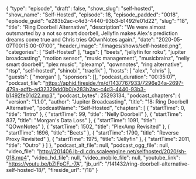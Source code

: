 {
  "type": "episode",
  "draft": false,
  "show_slug": "self-hosted",
  "show_name": "Self-Hosted",
  "episode": 18,
  "episode_padded": "0018",
  "episode_guid": "e283b2ac-c4d3-4440-93b3-b1492fe01d22",
  "slug": "18",
  "title": "Ring Doorbell Alternative",
  "description": "We were almost outsmarted by a not so smart doorbell, Jellyfin makes Alex's prediction dreams come true and Chris tries QOwnNotes again.",
  "date": "2020-05-07T00:15:00-07:00",
  "header_image": "/images/shows/self-hosted.png",
  "categories": [
    "Self-Hosted"
  ],
  "tags": [
    "beets",
    "jellyfin for roku",
    "jupiter broadcasting",
    "motion sensor",
    "music management",
    "musicbrainz",
    "nelly smart doorbell",
    "plex music",
    "plexamp",
    "qownnotes",
    "ring alternative",
    "rtsp",
    "self-hosted",
    "shinobi",
    "traefik"
  ],
  "hosts": [
    "alex",
    "chris"
  ],
  "guests": [
    "morgan"
  ],
  "sponsors": [],
  "podcast_duration": "00:35:07",
  "podcast_file": "https://aphid.fireside.fm/d/1437767933/7296e34a-2697-479a-adfb-ad32329dd0b0/e283b2ac-c4d3-4440-93b3-b1492fe01d22.mp3",
  "podcast_bytes": 25293134,
  "podcast_chapters": {
    "version": "1.1.0",
    "author": "Jupiter Broadcasting",
    "title": "18: Ring Doorbell Alternative",
    "podcastName": "Self-Hosted",
    "chapters": [
      {
        "startTime": 0,
        "title": "Intro"
      },
      {
        "startTime": 99,
        "title": "Nelly Doorbell"
      },
      {
        "startTime": 837,
        "title": "Morgan's Data Loss"
      },
      {
        "startTime": 1091,
        "title": "QOwnNotes"
      },
      {
        "startTime": 1502,
        "title": "PlexAmp Revisited"
      },
      {
        "startTime": 1696,
        "title": "Beets"
      },
      {
        "startTime": 1790,
        "title": "Reverse Proxy Revisited"
      },
      {
        "startTime": 1975,
        "title": "Jellyfin"
      },
      {
        "startTime": 2011,
        "title": "Outro"
      }
    ]
  },
  "podcast_alt_file": null,
  "podcast_ogg_file": null,
  "video_file": "http://201406.jb-dl.cdn.scaleengine.net/selfhosted/2020/sh-018.mp4",
  "video_hd_file": null,
  "video_mobile_file": null,
  "youtube_link": "https://youtu.be/bZIFpCF_-7A",
  "jb_url": "/141432/ring-doorbell-alternative-self-hosted-18/",
  "fireside_url": "/18"
}

